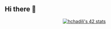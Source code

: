 ## Hi there 👋
<div align="center">
<a href="https://github.com/oakoudad/badge42"><img src="https://badge.mediaplus.ma/greenbinary/hchadili" alt="hchadili's 42 stats" /></a>
</div>
<!--
**cchadili10/cchadili10** is a ✨ _special_ ✨ repository because its `README.md` (this file) appears on your GitHub profile.

Here are some ideas to get you started:

- 🔭 I’m currently working on ...
- 🌱 I’m currently learning ...
- 👯 I’m looking to collaborate on ...
- 🤔 I’m looking for help with ...
- 💬 Ask me about ...
- 📫 How to reach me: ...
- 😄 Pronouns: ...
- ⚡ Fun fact: ...
-->
